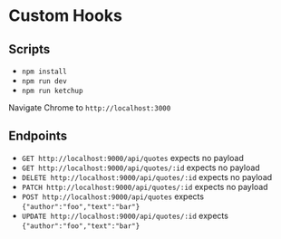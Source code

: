 # Custom Hooks

## Scripts

- `npm install`
- `npm run dev`
- `npm run ketchup`

Navigate Chrome to `http://localhost:3000`

## Endpoints

- `GET http://localhost:9000/api/quotes` expects no payload
- `GET http://localhost:9000/api/quotes/:id` expects no payload
- `DELETE http://localhost:9000/api/quotes/:id` expects no payload
- `PATCH http://localhost:9000/api/quotes/:id` expects no payload
- `POST http://localhost:9000/api/quotes` expects `{"author":"foo","text":"bar"}`
- `UPDATE http://localhost:9000/api/quotes/:id` expects `{"author":"foo","text":"bar"}`
